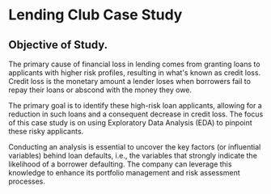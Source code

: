 # Lending Club Case Study
## Objective of Study.
The primary cause of financial loss in lending comes from granting loans to applicants with higher risk profiles, resulting in what's known as credit loss. Credit loss is the monetary amount a lender loses when borrowers fail to repay their loans or abscond with the money they owe.

The primary goal is to identify these high-risk loan applicants, allowing for a reduction in such loans and a consequent decrease in credit loss. The focus of this case study is on using Exploratory Data Analysis (EDA) to pinpoint these risky applicants.

Conducting an analysis is essential to uncover the key factors (or influential variables) behind loan defaults, i.e., the variables that strongly indicate the likelihood of a borrower defaulting. The company can leverage this knowledge to enhance its portfolio management and risk assessment processes.
